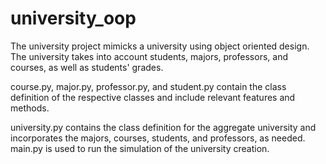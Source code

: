 # university_oop

The university project mimicks a university using object oriented design. The university takes into account students, majors, professors, and courses, as well as students' grades. 

course.py, major.py, professor.py, and student.py contain the class definition of the respective classes and include relevant features and methods.

university.py contains the class definition for the aggregate university and incorporates the majors, courses, students, and professors, as needed. main.py is used to run the simulation of the university creation. 
